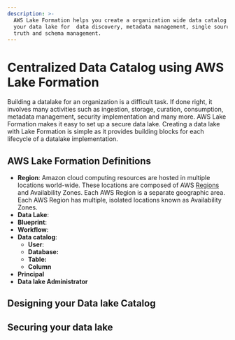 ```yaml
---
description: >-
  AWS Lake Formation helps you create a organization wide data catalog on top of
  your data lake for  data discovery, metadata management, single source of
  truth and schema management.
---
```


# Centralized Data Catalog using AWS Lake Formation

Building a datalake for an organization is a difficult task. If done right, it involves many activities such as ingestion, storage, curation, consumption, metadata management, security implementation and many more. AWS Lake Formation makes it easy to set up a secure data lake. Creating a data lake with Lake Formation is simple as it provides building blocks for each lifecycle of a datalake implementation. 

## AWS Lake Formation Definitions

* **Region**: Amazon cloud computing resources are hosted in multiple locations world-wide. These locations are composed of AWS [Regions](https://docs.aws.amazon.com/AmazonRDS/latest/UserGuide/Concepts.RegionsAndAvailabilityZones.html) and Availability Zones. Each AWS Region is a separate geographic area. Each AWS Region has multiple, isolated locations known as Availability Zones.
* **Data Lake**: 
* **Blueprint**: 
* **Workflow**: 
* **Data catalog**: 
  * **User**:
  * **Database:**
  * **Table:**
  * **Column**
* **Principal**
* **Data lake Administrator**

## Designing your Data lake Catalog



## Securing your data lake







